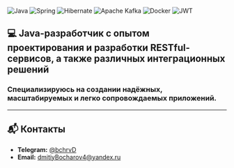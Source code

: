 ![Java](https://img.shields.io/badge/java-%23ED8B00.svg?style=for-the-badge&logo=openjdk&logoColor=white) ![Spring](https://img.shields.io/badge/spring-%236DB33F.svg?style=for-the-badge&logo=spring&logoColor=white)  ![Hibernate](https://img.shields.io/badge/Hibernate-59666C?style=for-the-badge&logo=Hibernate&logoColor=white)
 ![Apache Kafka](https://img.shields.io/badge/Apache%20Kafka-4A4A4A?style=for-the-badge&logo=apachekafka&logoColor=white) ![Docker](https://img.shields.io/badge/docker-%230db7ed.svg?style=for-the-badge&logo=docker&logoColor=white) ![JWT](https://img.shields.io/badge/JWT-003A70?style=for-the-badge&logo=JSON%20web%20tokens&logoColor=white)



## 💻 Java-разработчик с опытом проектирования и разработки RESTful-сервисов, а также различных интеграционных решений

### Специализируюсь на создании надёжных, масштабируемых и легко сопровождаемых приложений.

---

## 📬 Контакты
- **Telegram:** [@bchrvD](https://t.me/bchrvD)
- **Email:** [dmitiyBocharov4@yandex.ru](mailto:dmitiyBocharov4@yandex.ru)
